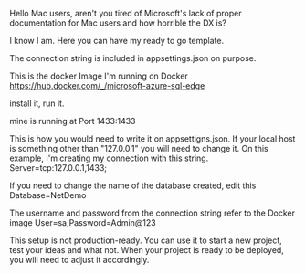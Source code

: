 Hello Mac users,
aren't you tired of Microsoft's lack of proper documentation for Mac users and how horrible the DX is?

I know I am. Here you can have my ready to go template.  


The connection string is included in appsettings.json on purpose. 

This is the docker Image I'm running on Docker
https://hub.docker.com/_/microsoft-azure-sql-edge

install it, run it. 

mine is running at 
Port 1433:1433 


This is how you would need to write it on appsettigns.json. If your local host is something other than  "127.0.0.1" you will need to change it.
On this example, I'm creating my connection with this string. 
Server=tcp:127.0.0.1,1433;


If you need to change the name of the database created, edit this
Database=NetDemo


The username and password from the connection string refer to the Docker image
User=sa;Password=Admin@123


This setup is not production-ready. You can use it to start a new project, test your ideas and what not. 
When your project is ready to be deployed, you will need to adjust it accordingly.
